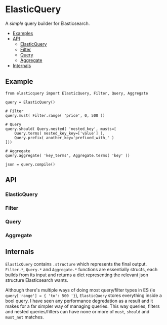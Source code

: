 # ElasticQuery

A _simple_ query builder for Elasticsearch.

+ [Examples](#examples)
+ [API](#API)
	- [ElasticQuery](#ElasticQuery)
	- [Filter](#Filter)
	- [Query](#Query)
	- [Aggregate](#aggregate)
+ [Internals](#internals)


## Example

	from elasticquery import ElasticQuery, Filter, Query, Aggregate
	
	query = ElasticQuery()
	
	# Filter
	query.must( Filter.range( 'price', 0, 500 ))
	
	# Query
	query.should( Query.nested( 'nested_key', musts=[
		Query.terms( nested_key_key=['value'] ),
		Query.prefix( another_key='prefixed_with_' )
	]))
	
	# Aggregate
	query.aggregate( 'key_terms', Aggregate.terms( 'key' ))
	
	json = query.compile()


## API

### ElasticQuery

### Filter

### Query

### Aggregate



## Internals

`ElasticQuery` contains `.structure` which represents the final output. `Filter.*`, `Query.*` and `Aggregate.*` functions are essentially structs, each builds from its input and returns a dict representing the relevant json structure Elasticsearch wants.

Although there's multiple ways of doing most query/filter types in ES (ie `query['range'] = { 'to': 500 '}`), `ElasticQuery` stores everything inside a bool query. I have seen any performance degredation as a result and it makes for a far simpler way of managing queries. This way queries, filters and nested queries/filters can have none or more of `must`, `should` and `must_not` matches.